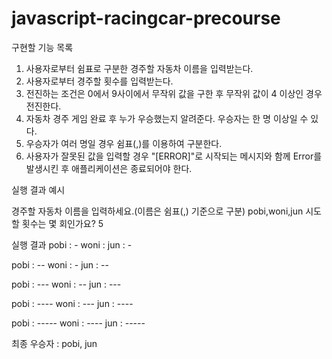 # javascript-racingcar-precourse

구현할 기능 목록

1. 사용자로부터 쉼표로 구분한 경주할 자동차 이름을 입력받는다.
2. 사용자로부터 경주할 횟수를 입력받는다.
3. 전진하는 조건은 0에서 9사이에서 무작위 값을 구한 후 무작위 값이 4 이상인 경우 전진한다.
4. 자동차 경주 게임 완료 후 누가 우승했는지 알려준다. 우승자는 한 명 이상일 수 있다.
5. 우승자가 여러 명일 경우 쉼표(,)를 이용하여 구분한다.
6. 사용자가 잘못된 값을 입력할 경우 "[ERROR]"로 시작되는 메시지와 함께 Error를 발생시킨 후 애플리케이션은 종료되어야 한다.

실행 결과 예시

경주할 자동차 이름을 입력하세요.(이름은 쉼표(,) 기준으로 구분)
pobi,woni,jun
시도할 횟수는 몇 회인가요?
5

실행 결과
pobi : -
woni :
jun : -

pobi : --
woni : -
jun : --

pobi : ---
woni : --
jun : ---

pobi : ----
woni : ---
jun : ----

pobi : -----
woni : ----
jun : -----

최종 우승자 : pobi, jun

